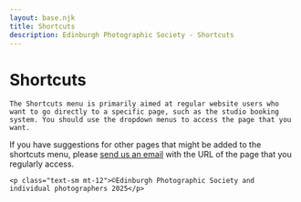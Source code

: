 ```yaml
---
layout: base.njk
title: Shortcuts
description: Edinburgh Photographic Society - Shortcuts
---
```


<div class="container mx-auto px-4 py-8">
  <div class="prose max-w-3xl mx-auto">
    <h1 class="text-3xl font-bold mb-6">Shortcuts</h1>

    The Shortcuts menu is primarily aimed at regular website users who want to go directly to a specific page, such as the studio booking system. You should use the dropdown menus to access the page that you want.

If you have suggestions for other pages that might be added to the shortcuts menu, please [send us an email](mailto:webby@edinburghphotographicsociety.co.uk) with the URL of the page that you regularly access.

    <p class="text-sm mt-12">©Edinburgh Photographic Society and individual photographers 2025</p>
  </div>
</div>